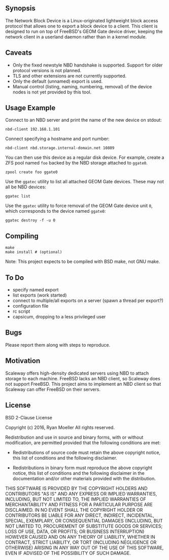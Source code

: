 ## Synopsis

The Network Block Device is a Linux-originated lightweight block access
protocol that allows one to export a block device to a client.  This client
is designed to run on top of FreeBSD's GEOM Gate device driver, keeping the
network client in a userland daemon rather than in a kernel module.

## Caveats

* Only the fixed newstyle NBD handshake is supported.  Support for older
  protocol versions is not planned.
* TLS and other extensions are not currently supported.
* Only the default (unnamed) export is used.
* Manual control (listing, naming, numbering, removal) of the device nodes
  is not yet provided by this tool.

## Usage Example

Connect to an NBD server and print the name of the new device on stdout:

```
nbd-client 192.168.1.101
```

Connect specifying a hostname and port number:

```
nbd-client nbd.storage.internal-domain.net 10809
```

You can then use this device as a regular disk device.  For example, create
a ZFS pool named `foo` backed by the NBD storage attached to `ggate0`.

```
zpool create foo ggate0
```

Use the `ggatec` utility to list all attached GEOM Gate devices.  These may
not all be NBD devices:

```
ggatec list
```

Use the `ggatec` utility to force removal of the GEOM Gate device unit `0`,
which corresponds to the device named `ggate0`:

```
ggatec destroy -f -u 0
```

## Compiling

```
make
make install # (optional)
```

Note: This project expects to be compiled with BSD make, not GNU make.

## To Do

* specify named export
* list exports (work started)
* connect to multiple/all exports on a server (spawn a thread per export?)
* configuration file
* rc script
* capsicum, dropping to a less privileged user

## Bugs

Please report them along with steps to reproduce.

## Motivation

Scaleway offers high-density dedicated servers using NBD to attach storage
to each machine.  FreeBSD lacks an NBD client, so Scaleway does not support
FreeBSD.  This project aims to implement an NBD client so that Scaleway can
offer FreeBSD on their servers.

## License

BSD 2-Clause License

Copyright (c) 2016, Ryan Moeller
All rights reserved.

Redistribution and use in source and binary forms, with or without
modification, are permitted provided that the following conditions are met:

* Redistributions of source code must retain the above copyright notice, this
  list of conditions and the following disclaimer.

* Redistributions in binary form must reproduce the above copyright notice,
  this list of conditions and the following disclaimer in the documentation
    and/or other materials provided with the distribution.

THIS SOFTWARE IS PROVIDED BY THE COPYRIGHT HOLDERS AND CONTRIBUTORS "AS IS"
AND ANY EXPRESS OR IMPLIED WARRANTIES, INCLUDING, BUT NOT LIMITED TO, THE
IMPLIED WARRANTIES OF MERCHANTABILITY AND FITNESS FOR A PARTICULAR PURPOSE ARE
DISCLAIMED. IN NO EVENT SHALL THE COPYRIGHT HOLDER OR CONTRIBUTORS BE LIABLE
FOR ANY DIRECT, INDIRECT, INCIDENTAL, SPECIAL, EXEMPLARY, OR CONSEQUENTIAL
DAMAGES (INCLUDING, BUT NOT LIMITED TO, PROCUREMENT OF SUBSTITUTE GOODS OR
SERVICES; LOSS OF USE, DATA, OR PROFITS; OR BUSINESS INTERRUPTION) HOWEVER
CAUSED AND ON ANY THEORY OF LIABILITY, WHETHER IN CONTRACT, STRICT LIABILITY,
OR TORT (INCLUDING NEGLIGENCE OR OTHERWISE) ARISING IN ANY WAY OUT OF THE USE
OF THIS SOFTWARE, EVEN IF ADVISED OF THE POSSIBILITY OF SUCH DAMAGE.
